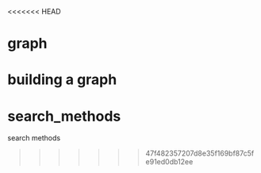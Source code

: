 <<<<<<< HEAD
# graph
building a graph
=======
# search_methods
search methods
>>>>>>> 47f482357207d8e35f169bf87c5fe91ed0db12ee

